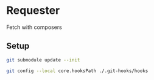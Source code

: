 # Requester

Fetch with composers

## Setup

```sh
git submodule update --init
```

```sh
git config --local core.hooksPath ./.git-hooks/hooks
```

